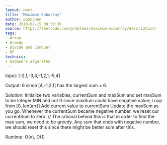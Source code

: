 ```yaml
---
layout: post
title: "Maximum Subarray"
author: poanchen
date: 2018-08-15 08:30:30
source: https://leetcode.com/problems/maximum-subarray/description/
tags:
- Array
- Greedy
- Divide and Conquer
- DP
technics:
- Kadane's algorithm
---
```


Input: [-2,1,-3,4,-1,2,1,-5,4]

Output: 6 since [4,-1,2,1] has the largest sum = 6.

Solution:
Initialize two variables, currentSum and maxSum and set maxSum to be Integer.MIN and not 0 since maxSum could have negative value;
Loop from [0, len(arr)]
  Add current value to currentSum
  Update the maxSum as you go.
  Whenever the currentSum became negative number, we reset our currentSum to zero. // The rational behind this is that in order to find the max sum, we need to be greedy. Any sum that ends with negative number, we should reset this since there might be better sum after this.

Runtime: O(n), O(1)

